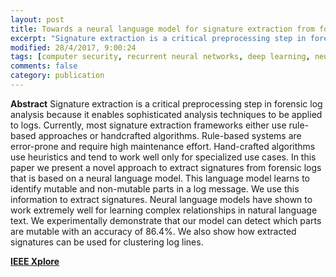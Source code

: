 ```yaml
---
layout: post
title: Towards a neural language model for signature extraction from forensic logs
excerpt: "Signature extraction is a critical preprocessing step in forensic log analysis because it enables sophisticated analysis techniques to be applied to logs. Currently, most signature extraction frameworks either use rule-based approaches or handcrafted algorithms. Rule-based systems are error-prone and require high maintenance effort. Hand-crafted algorithms use heuristics and tend to work well only for specialized use cases. In this paper we present a novel approach to extract signatures from forensic logs that is based on a neural language model. This language model learns to identify mutable and non-mutable parts in a log message. We use this information to extract signatures. Neural language models..."
modified: 28/4/2017, 9:00:24
tags: [computer security, recurrent neural networks, deep learning, neural language model]
comments: false
category: publication
---
```


**Abstract** 
Signature extraction is a critical preprocessing step in forensic log analysis because it enables sophisticated analysis techniques to be applied to logs. Currently, most signature extraction frameworks either use rule-based approaches or handcrafted algorithms. Rule-based systems are error-prone and require high maintenance effort. Hand-crafted algorithms use heuristics and tend to work well only for specialized use cases. In this paper we present a novel approach to extract signatures from forensic logs that is based on a neural language model. This language model learns to identify mutable and non-mutable parts in a log message. We use this information to extract signatures. Neural language models have shown to work extremely well for learning complex relationships in natural language text. We experimentally demonstrate that our model can detect which parts are mutable with an accuracy of 86.4%. We also show how extracted signatures can be used for clustering log lines.

**[IEEE Xplore](http://ieeexplore.ieee.org/document/7916497/)**
